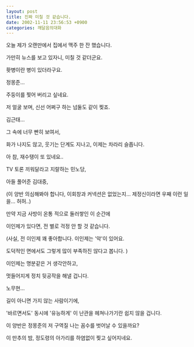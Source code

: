 ```yaml
---
layout: post
title: 진짜 미칠 것 같습니다.
date: 2002-11-11 23:56:53 +0900
categories: 깨달음의대화
---
```

오늘 제가 오랜만에서 집에서 맥주 한 잔 했습니다.
  
가만히 뉴스를 보고 있자니, 미칠 것 같더군요.
  
홧병이란 병이 있더라구요.
  

  
정몽준...
  
주둥이를 찢어 버리고 싶네요.
  
저 얼굴 보며, 신선 어쩌구 하는 넘둘도 같이 찢죠.
  

  
김근태...
  
그 속에 너무 빤히 보여서,
  
화가 나지도 않고, 웃기는 단계도 지나고, 이제는 차라리 슬픕니다.
  

  
아 참, 재수탱이 또 있네요..
  
TV 토론 끼워달라고 지랄하는 민노당,
  
아들 풀어준 김대중,
  
(이 양반 의심해봐야 합니다, 이회창과 커넥션은 없었는지... 제정신이라면 우째 이런 일을... 허허..)
  

  

  
만약 지금 사방이 온통 적으로 둘러쌓인 이 순간에
  
이인제가 있다면, 전 별로 걱정 안 할 것 같습니다.
  
(사실, 전 이인제 꽤 좋아합니다. 이인제는 '악'이 있어요.
  
도덕적인 면에서도 그렇게 많이 부족하진 않다고 봅니다. )
  
이인제는 명분같은 거 생각안하고,
  
멋들어지게 정치 뒷공작을 해낼 겁니다.
  

  
노무현...
  
길이 아니면 가지 않는 사람이기에,
  
'바르면서도' 동시에 '유능하게' 이 난관을 헤쳐나가기란 쉽지 않을 겁니다.
  

  
이 양반은 정몽준의 저 구역질 나는 꼼수를 벗어날 수 있을까요?
  
이 만추의 밤, 정도령의 아가리를 하염없이 찢고 싶어지네요.